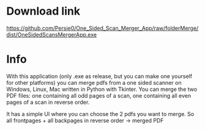 # Download link
https://github.com/Persie0/One_Sided_Scan_Merger_App/raw/folderMerge/dist/OneSidedScansMergerApp.exe

# Info
With this application (only .exe as release, but you can make one yourself for other platforms) you can merge pdfs from a one sided scanner on Windows, Linux, Mac written in Python with Tkinter.
You can merge the two PDF files: one containing all odd pages of a scan, one containing all even pages of a scan in reverse order.

It has a simple UI where you can choose the 2 pdfs you want to merge.
So all frontpages + all backpages in reverse order -> merged PDF
